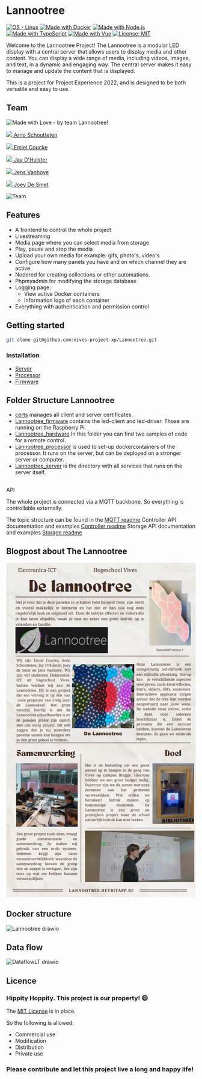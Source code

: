 # Lannootree

[![OS - Linux](https://img.shields.io/badge/OS-Linux-blue?logo=linux&logoColor=white)](https://www.linux.org/ "Go to Linux homepage")
[![Made with Docker](https://img.shields.io/badge/Made_with-Docker-blue?logo=docker&logoColor=white)](https://www.docker.com/ "Go to Docker homepage")
[![Made with Node.js](https://img.shields.io/badge/Node.js->=12-blue?logo=node.js&logoColor=white)](https://nodejs.org "Go to Node.js homepage")
[![Made with TypeScript](https://img.shields.io/badge/TypeScript-4-blue?logo=typescript&logoColor=white)](https://typescriptlang.org "Go to TypeScript homepage")
[![Made with Vue](https://img.shields.io/badge/Vue-3-blue?logo=vue.js&logoColor=white)](https://v3.vuejs.org "Go to Vue homepage")
[![License: MIT](https://img.shields.io/badge/License-MIT-yellow.svg)](https://opensource.org/licenses/MIT)

Welcome to the Lannootree Project! The Lannootree is a modular LED display with a central server that allows users to display media and other content. You can display a wide range of media, including videos, images, and text, in a dynamic and engaging way. The central server makes it easy to manage and update the content that is displayed.

This is a project for Project Experience 2022, and is designed to be both versatile and easy to use.

## Team

![Made with Love - by team Lannootree!](https://img.shields.io/static/v1?label=Made+with+Love&message=by+team+Lannootree!&color=2ea44f)

[<img src="https://github.com/madness007.png" width="25"> Arno Schoutteten](https://github.com/madness007)

[<img src="https://github.com/EmielCoucke.png" width="25"> Emiel Coucke](https://github.com/EmielCoucke)

[<img src="https://github.com/JayDHulster.png" width="25"> Jay D'Hulster](https://github.com/JayDHulster)

[<img src="https://github.com/JensVA.png" width="25"> Jens Vanhove](https://github.com/JensVA)

[<img src="https://github.com/JoeyDeSmet.png" width="25"> Joey De Smet](https://github.com/JoeyDeSmet)

![Team](img/groupphoto.JPG)

## Features

- A frontend to control the whole project
- Livestreaming
- Media page where you can select media from storage
- Play, pause and stop the media
- Upload your own media for example: gifs, photo's, video's
- Configure how many panels you have and on which channel they are active
- Nodered for creating collections or other automations.
- Phpmyadmin for modifying the storage database
- Logging page:
  - View active Docker containers
  - Information logs of each container
- Everything with authentication and permission control

## Getting started

```bash
git clone git@github.com:vives-project-xp/Lannootree.git
```

### installation

- [Server](Lannootree_server/README.md)
- [Processor](Lannootree_processor/README.md)
- [Firmware](Lannootree_firmware/README.md)

## Folder Structure Lannootree

- [certs](certs/README.md) manages all client and server certificates.
- [Lannootree_firmware](Lannootree_firmware/README.md) contains the led-client and led-driver. Those are running on the Raspberry Pi.
- [Lannootree_hardware](Lannootree_hardware/README.md) In this folder you can find two samples of code for a remote control.
- [Lannootree_processor](Lannootree_processor/README.md) is used to set-up dockercontainers of the processor. It runs on the server, but can be deployed on a stronger server or computer.
- [Lannootree_server](Lannootree_server/README.md) is the directory with all services that runs on the server itself.

## 
API

The whole project is connected via a MQTT backbone.
So everything is controllable externally.

The topic structure can be found in the [MQTT readme](Lannootree_server/mqtt)
Controller API documentation and examples [Controller readme](Lannootree_server/controller)
Storage API documentation and examples [Storage readme](Lannootree_server/storage)

## Blogpost about The Lannootree

<p align="center"> 
  <img src="img/Blogpost.png">
</p>

## Docker structure

![Lannootree drawio](https://user-images.githubusercontent.com/71697142/201103114-a8b4d791-ab4f-4459-9a90-6e0a4993ae48.png)

## Data flow

![DataflowLT drawio](https://user-images.githubusercontent.com/71697142/208321403-e0d33cfb-8f1f-4190-acce-cd2586f3b850.png)

## Licence

### Hippity Hoppity. This project is our property! :smile:

The [MIT License](LICENSE) is in place.

So the following is allowed:

- Commercial use
- Modification
- Distribution
- Private use

### Please contribute and let this project live a long and happy life!
